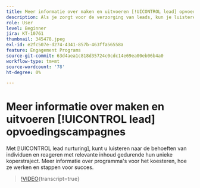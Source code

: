```yaml
---
title: Meer informatie over maken en uitvoeren [!UICONTROL lead] opvoedingscampagnes
description: Als je zorgt voor de verzorging van leads, kun je luisteren naar de behoeften van individuen en reageren met relevante inhoud gedurende hun unieke koperstransport. Meer informatie over programma's voor het koesteren, hoe ze werken en stappen voor succes.
role: User
level: Beginner
jira: KT-10761
thumbnail: 345478.jpeg
exl-id: e2fc507e-d274-4341-857b-463ffa56558a
feature: Engagement Programs
source-git-commit: 63d4aea1c818d35724c0cdc14e69ea00eb06b4a0
workflow-type: tm+mt
source-wordcount: '78'
ht-degree: 0%

---
```


# Meer informatie over maken en uitvoeren [!UICONTROL lead] opvoedingscampagnes

Met [!UICONTROL lead nurturing], kunt u luisteren naar de behoeften van individuen en reageren met relevante inhoud gedurende hun unieke koperstraject. Meer informatie over programma&#39;s voor het koesteren, hoe ze werken en stappen voor succes.

>[!VIDEO](https://video.tv.adobe.com/v/345478/?quality=12&learn=on){transcript=true}
